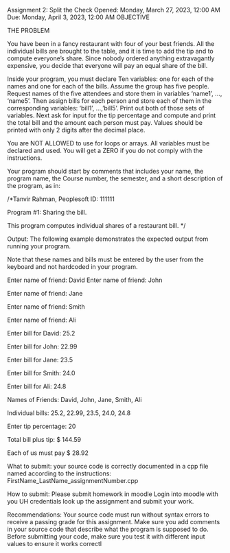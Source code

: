 Assignment 2: Split the Check
Opened: Monday, March 27, 2023, 12:00 AM
Due: Monday, April 3, 2023, 12:00 AM
OBJECTIVE

THE PROBLEM

You have been in a fancy restaurant with four of your best friends. All the individual bills are brought to the table, and it is time to add the tip and to compute everyone’s share. Since nobody ordered anything extravagantly expensive, you decide that everyone will pay an equal share of the bill.

Inside your program, you must declare Ten variables: one for each of the names and one for each of the bills. Assume the group has five people. Request names of the five attendees and store them in variables ‘name1’, …, ‘name5’. Then assign bills for each person and store each of them in the corresponding variables: ‘bill1’, …,’bill5’. Print out both of those sets of variables. Next ask for input for the tip percentage and compute and print the total bill and the amount each person must pay. Values should be printed with only 2 digits after the decimal place.

You are NOT ALLOWED to use for loops or arrays. All variables must be declared and used. You will get a ZERO if you do not comply with the instructions.

Your program should start by comments that includes your name, the program name, the Course number, the semester, and a short description of the program, as in:

/*Tanvir Rahman, Peoplesoft ID: 111111

Program #1: Sharing the bill.

This program computes individual shares of a restaurant bill. */

Output: The following example demonstrates the expected output from running your program.

Note that these names and bills must be entered by the user from the keyboard and not hardcoded in your program.

Enter name of friend: David
Enter name of friend: John

Enter name of friend: Jane

Enter name of friend: Smith

Enter name of friend: Ali

Enter bill for David: 25.2

Enter bill for John: 22.99

Enter bill for Jane: 23.5

Enter bill for Smith: 24.0

Enter bill for Ali: 24.8

Names of Friends: David, John, Jane, Smith, Ali

Individual bills: 25.2, 22.99, 23.5, 24.0, 24.8

Enter tip percentage: 20

Total bill plus tip: $ 144.59

Each of us must pay $ 28.92




What to submit: your source code is correctly documented in a cpp file named according to the instructions: FirstName_LastName_assignmentNumber.cpp

How to submit: Please submit homework in moodle Login into moodle with you UH credentials look up the assignment and submit your work.

Recommendations: Your source code must run without syntax errors to receive a passing grade for this assignment. Make sure you add comments in your source code that describe what the program is supposed to do. Before submitting your code, make sure you test it with different input values to ensure it works correctl

